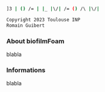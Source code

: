 
```bash
]3 | () /= | |_ |\/| /= () /\ |\/|

Copyright 2023 Toulouse INP
Romain Guibert
```

### About biofilmFoam

blabla

### Informations

blabla